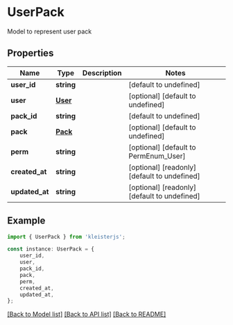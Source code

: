 # UserPack

Model to represent user pack

## Properties

Name | Type | Description | Notes
------------ | ------------- | ------------- | -------------
**user_id** | **string** |  | [default to undefined]
**user** | [**User**](User.md) |  | [optional] [default to undefined]
**pack_id** | **string** |  | [default to undefined]
**pack** | [**Pack**](Pack.md) |  | [optional] [default to undefined]
**perm** | **string** |  | [optional] [default to PermEnum_User]
**created_at** | **string** |  | [optional] [readonly] [default to undefined]
**updated_at** | **string** |  | [optional] [readonly] [default to undefined]

## Example

```typescript
import { UserPack } from 'kleisterjs';

const instance: UserPack = {
    user_id,
    user,
    pack_id,
    pack,
    perm,
    created_at,
    updated_at,
};
```

[[Back to Model list]](../README.md#documentation-for-models) [[Back to API list]](../README.md#documentation-for-api-endpoints) [[Back to README]](../README.md)
